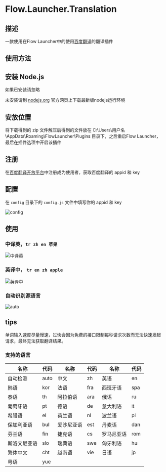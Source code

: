 # Flow.Launcher.Translation

## 描述

一款使用在Flow Launcher中的使用[百度翻译](https://fanyi-api.baidu.com/)的翻译插件

## 使用方法

## 安装 Node.js

如果已安装请忽略

未安装请到 [nodejs.org](https://nodejs.org/zh-cn/) 官方网页上下载最新版nodejs运行环境

## 安放位置

将下载得到的 zip 文件解压后得到的文件放在 C:\Users\用户名\AppData\Roaming\FlowLauncher\Plugins 目录下，之后重启Flow Launcher，最后在插件选项中开启该插件

## 注册

在[百度翻译开放平台](https://fanyi-api.baidu.com/product/11)中注册成为使用者，获取百度翻译的 appid 和 key

## 配置

在 `config` 目录下的 `config.js` 文件中填写你的 appid 和 key

![config](https://cdn.jsdelivr.net/gh/qjcXu/Flow.Launcher.Transition/src/assets/images/config.png)

## 使用

### 中译英，`tr zh en 苹果`

![中译英](https://cdn.jsdelivr.net/gh/qjcXu/Flow.Launcher.Transition/src/assets/images/option2.png)

### 英译中， `tr en zh apple`

![英译中](https://cdn.jsdelivr.net/gh/qjcXu/Flow.Launcher.Transition/src/assets/images/option1.png)

### 自动识别源语言

![auto](https://cdn.jsdelivr.net/gh/qjcXu/Flow.Launcher.Transition/src/assets/images/option3.png)

## tips

单词输入速度尽量慢速，过快会因为免费的接口限制每秒请求次数而无法快速发起请求，最终无法获取翻译结果。

### 支持的语言

| 名称     | 代码   | 名称    | 代码  | 名称    | 代码  |
| ------ | ---- | ----- | --- | ----- | --- |
| 自动检测   | auto | 中文    | zh  | 英语    | en  |
| 韩语     | kor  | 法语    | fra | 西班牙语  | spa |
| 泰语     | th   | 阿拉伯语  | ara | 俄语    | ru  |
| 葡萄牙语   | pt   | 德语    | de  | 意大利语  | it  |
| 希腊语    | el   | 荷兰语   | nl  | 波兰语   | pl  |
| 保加利亚语  | bul  | 爱沙尼亚语 | est | 丹麦语   | dan |
| 芬兰语    | fin  | 捷克语   | cs  | 罗马尼亚语 | rom |
| 斯洛文尼亚语 | slo  | 瑞典语   | swe | 匈牙利语  | hu  |
| 繁体中文   | cht  | 越南语   | vie | 日语    | jp  |
| 粤语     | yue  |       |     |       |     |
